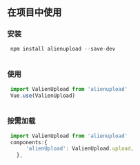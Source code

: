 ## 在项目中使用

### 安装

```javascript
 npm install alienupload --save-dev
 
```

### 使用

```javascript
 import ValienUpload from 'alienupload'
 Vue.use(ValienUpload)
 
```

### 按需加载

```javascript
 import ValienUpload from 'alienupload'
 components:{
      'alienUpload': ValienUpload.upload,
   },
 
```
